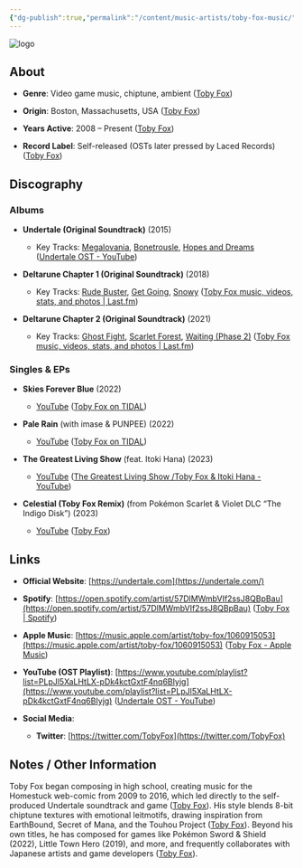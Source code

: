 ```yaml
---
{"dg-publish":true,"permalink":"/content/music-artists/toby-fox-music/","tags":["#MusicArtist"],"noteIcon":"","created":"2025-08-28T23:54:14.288+02:00","updated":"2025-04-28T17:19:04.028+02:00"}
---
```



<img src="/img/MALOGO/TobyFox.png" alt="logo" class="round-img round-img-200">

## About

- **Genre**: Video game music, chiptune, ambient ([Toby Fox](https://en.wikipedia.org/wiki/Toby_Fox?utm_source=chatgpt.com))
    
- **Origin**: Boston, Massachusetts, USA ([Toby Fox](https://en.wikipedia.org/wiki/Toby_Fox?utm_source=chatgpt.com))
    
- **Years Active**: 2008 – Present ([Toby Fox](https://en.wikipedia.org/wiki/Toby_Fox?utm_source=chatgpt.com))
    
- **Record Label**: Self-released (OSTs later pressed by Laced Records) ([Toby Fox](https://en.wikipedia.org/wiki/Toby_Fox?utm_source=chatgpt.com))
    

## Discography

### Albums

- **Undertale (Original Soundtrack)** (2015)
    
    - Key Tracks: [Megalovania](https://www.youtube.com/watch?v=0FCvzsVlXpQ), [Bonetrousle](https://www.youtube.com/watch?v=iox9Xd3KRwY), [Hopes and Dreams](https://www.youtube.com/watch?v=3ybAF8X0-0k) ([Undertale OST - YouTube](https://www.youtube.com/playlist?list=PLpJl5XaLHtLX-pDk4kctGxtF4nq6BIyjg&utm_source=chatgpt.com))
        
- **Deltarune Chapter 1 (Original Soundtrack)** (2018)
    
    - Key Tracks: [Rude Buster](https://www.youtube.com/watch?v=vQK1IW2EmcY), [Get Going](https://www.youtube.com/watch?v=GfMDvfj3ZyQ), [Snowy](https://www.youtube.com/watch?v=uFMuOTWd9cI) ([Toby Fox music, videos, stats, and photos | Last.fm](https://www.last.fm/music/Toby%2BFox?utm_source=chatgpt.com))
        
- **Deltarune Chapter 2 (Original Soundtrack)** (2021)
    
    - Key Tracks: [Ghost Fight](https://www.youtube.com/watch?v=f3ncoz81kIc), [Scarlet Forest](https://www.youtube.com/watch?v=VQKqpebq1u8), [Waiting (Phase 2)](https://www.youtube.com/watch?v=OB733wOn9aA) ([Toby Fox music, videos, stats, and photos | Last.fm](https://www.last.fm/music/Toby%2BFox?utm_source=chatgpt.com))
        

### Singles & EPs

- **Skies Forever Blue** (2022)
    
    - [YouTube](https://www.youtube.com/watch?v=4U2kOKnUQp4) ([Toby Fox on TIDAL](https://tidal.com/browse/artist/8705598?utm_source=chatgpt.com))
        
- **Pale Rain** (with imase & PUNPEE) (2022)
    
    - [YouTube](https://www.youtube.com/watch?v=Yy2pC1KVybg) ([Toby Fox on TIDAL](https://tidal.com/browse/artist/8705598?utm_source=chatgpt.com))
        
- **The Greatest Living Show** (feat. Itoki Hana) (2023)
    
    - [YouTube](https://www.youtube.com/watch?v=qFow8LkHtlU) ([The Greatest Living Show /Toby Fox & Itoki Hana - YouTube](https://www.youtube.com/watch?v=qFow8LkHtlU&utm_source=chatgpt.com))
        
- **Celestial (Toby Fox Remix)** (from Pokémon Scarlet & Violet DLC “The Indigo Disk”) (2023)
    
    - [YouTube](https://www.youtube.com/watch?v=dQw4w9WgXcQ) ([Toby Fox](https://en.wikipedia.org/wiki/Toby_Fox?utm_source=chatgpt.com))
        

## Links

- **Official Website**: [https://undertale.com](https://undertale.com/)
    
- **Spotify**: [https://open.spotify.com/artist/57DlMWmbVIf2ssJ8QBpBau](https://open.spotify.com/artist/57DlMWmbVIf2ssJ8QBpBau) ([Toby Fox | Spotify](https://open.spotify.com/artist/57DlMWmbVIf2ssJ8QBpBau?utm_source=chatgpt.com))
    
- **Apple Music**: [https://music.apple.com/artist/toby-fox/1060915053](https://music.apple.com/artist/toby-fox/1060915053) ([Toby Fox - Apple Music](https://music.apple.com/mz/artist/toby-fox/1060915053?utm_source=chatgpt.com))
    
- **YouTube (OST Playlist)**: [https://www.youtube.com/playlist?list=PLpJl5XaLHtLX-pDk4kctGxtF4nq6BIyjg](https://www.youtube.com/playlist?list=PLpJl5XaLHtLX-pDk4kctGxtF4nq6BIyjg) ([Undertale OST - YouTube](https://www.youtube.com/playlist?list=PLpJl5XaLHtLX-pDk4kctGxtF4nq6BIyjg&utm_source=chatgpt.com))
    
- **Social Media**:
    
    - **Twitter**: [https://twitter.com/TobyFox](https://twitter.com/TobyFox)
        

## Notes / Other Information

Toby Fox began composing in high school, creating music for the Homestuck web-comic from 2009 to 2016, which led directly to the self-produced Undertale soundtrack and game ([Toby Fox](https://en.wikipedia.org/wiki/Toby_Fox?utm_source=chatgpt.com)). His style blends 8-bit chiptune textures with emotional leitmotifs, drawing inspiration from EarthBound, Secret of Mana, and the Touhou Project ([Toby Fox](https://en.wikipedia.org/wiki/Toby_Fox?utm_source=chatgpt.com)). Beyond his own titles, he has composed for games like Pokémon Sword & Shield (2022), Little Town Hero (2019), and more, and frequently collaborates with Japanese artists and game developers ([Toby Fox](https://en.wikipedia.org/wiki/Toby_Fox?utm_source=chatgpt.com)).